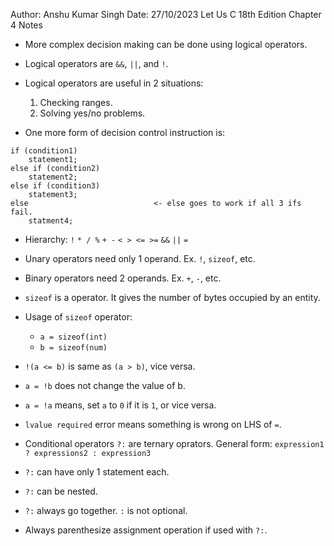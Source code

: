 Author: Anshu Kumar Singh
Date: 27/10/2023
Let Us C 18th Edition Chapter 4 Notes

- More complex decision making can be done using logical operators.

- Logical operators are `&&`, `||`, and `!`.

- Logical operators are useful in 2 situations: 
    1) Checking ranges.
    2) Solving yes/no problems.

- One more form of decision control instruction is: 
```
if (condition1)
    statement1;
else if (condition2)
    statement2;
else if (condition3)
    statement3;
else                            <- else goes to work if all 3 ifs fail.
    statment4;
```

- Hierarchy: `!`    `* / %`   `+ -`    `< > <= >=`    `&&`    `||`    `=`

- Unary operators need only 1 operand. Ex. `!`, `sizeof`, etc.

- Binary operators need 2 operands. Ex. `+`, `-`, etc.

- `sizeof` is a operator. It gives the number of bytes occupied by an entity.

- Usage of `sizeof` operator: 
    - `a = sizeof(int)`
    - `b = sizeof(num)`

- `!(a <= b)` is same as `(a > b)`, vice versa.

- `a = !b` does not change the value of b.

- `a = !a` means, set `a` to `0` if it is `1`, or vice versa.

- `lvalue required` error means something is wrong on LHS of `=`.

- Conditional operators `?:` are ternary oprators. General form: `expression1 ? expressions2 : expression3`

- `?:` can have only 1 statement each.

- `?:` can be nested.

- `?:` always go together. `:` is not optional.

- Always parenthesize assignment operation if used with `?:`.
